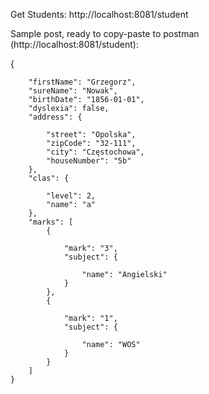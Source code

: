 Get Students: http://localhost:8081/student

Sample post, ready to copy-paste to postman (http://localhost:8081/student):

{
        
        "firstName": "Grzegorz",
        "sureName": "Nowak",
        "birthDate": "1856-01-01",
        "dyslexia": false,
        "address": {
            
            "street": "Opolska",
            "zipCode": "32-111",
            "city": "Częstochowa",
            "houseNumber": "5b"
        },
        "clas": {
            
            "level": 2,
            "name": "a"
        },
        "marks": [
            {
                
                "mark": "3",
                "subject": {
                    
                    "name": "Angielski"
                }
            },
            {
                
                "mark": "1",
                "subject": {
                    
                    "name": "WOS"
                }
            }
        ]
    }
